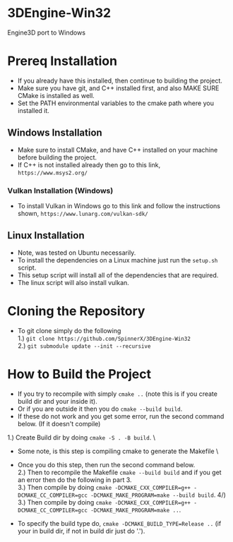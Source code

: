 # 3DEngine-Win32
Engine3D port to Windows

# Prereq Installation
* If you already have this installed, then continue to building the project.
* Make sure you have git, and C++ installed first, and also MAKE SURE CMake is installed as well.
* Set the PATH environmental variables to the cmake path where you installed it.

## Windows Installation
* Make sure to install CMake, and have C++ installed on your machine before building the project.
* If C++ is not installed already then go to this link, `https://www.msys2.org/`

### Vulkan Installation (Windows)
* To install Vulkan in Windows go to this link and follow the instructions shown, `https://www.lunarg.com/vulkan-sdk/`

## Linux Installation
* Note, was tested on Ubuntu necessarily.
* To install the dependencies on a Linux machine just run the `setup.sh` script.
* This setup script will install all of the dependencies that are required.
* The linux script will also install vulkan.

# Cloning the Repository
* To git clone simply do the following \
1.) `git clone https://github.com/SpinnerX/3DEngine-Win32` \
2.) `git submodule update --init --recursive`


# How to Build the Project
* If you try to recompile with simply `cmake ..` (note this is if you create build dir and your inside it).
* Or if you are outside it then you do `cmake --build build`.
* If these do not work and you get some error, run the second command below. (If it doesn't compile)

1.) Create Build dir by doing `cmake -S . -B build`. \
* Some note, is this step is compiling cmake to generate the Makefile \
* Once you do this step, then run the second command below. \
2.) Then to recompile the Makefile `cmake --build build` and if you get an error then do the following in part 3. \
3.) Then compile by doing `cmake -DCMAKE_CXX_COMPILER=g++ -DCMAKE_CC_COMPILER=gcc -DCMAKE_MAKE_PROGRAM=make --build build`.
4/) 3.) Then compile by doing `cmake -DCMAKE_CXX_COMPILER=g++ -DCMAKE_CC_COMPILER=gcc -DCMAKE_MAKE_PROGRAM=make ..`.

* To specify the build type do, `cmake -DCMAKE_BUILD_TYPE=Release ..` (if your in build dir, if not in build dir just do '.').